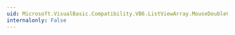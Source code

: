 ```yaml
---
uid: Microsoft.VisualBasic.Compatibility.VB6.ListViewArray.MouseDoubleClick
internalonly: False
---
```

